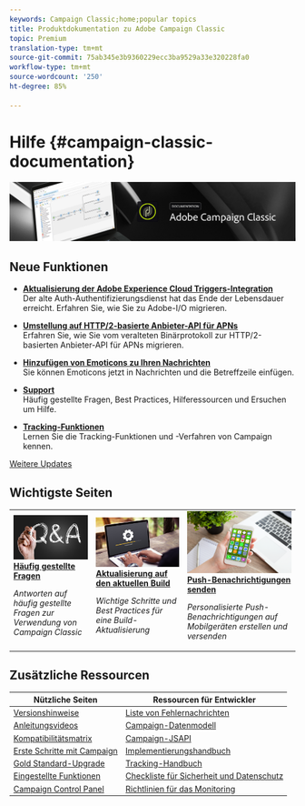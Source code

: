 ```yaml
---
keywords: Campaign Classic;home;popular topics
title: Produktdokumentation zu Adobe Campaign Classic
topic: Premium
translation-type: tm+mt
source-git-commit: 75ab345e3b9360229ecc3ba9529a33e320228fa0
workflow-type: tm+mt
source-wordcount: '250'
ht-degree: 85%

---
```



# Hilfe {#campaign-classic-documentation}

![](platform/using/assets/do-not-localize/banner_acc_doc.jpg)

## Neue Funktionen

* **[Aktualisierung der Adobe Experience Cloud Triggers-Integration](integrations/using/configuring-adobe-io.md)**<br/> Der alte Auth-Authentifizierungsdienst hat das Ende der Lebensdauer erreicht. Erfahren Sie, wie Sie zu Adobe-I/O migrieren.

* **[Umstellung auf HTTP/2-basierte Anbieter-API für APNs](https://helpx.adobe.com/de/campaign/kb/migrate-to-apns-http2.html)**<br/>
Erfahren Sie, wie Sie vom veralteten Binärprotokoll zur HTTP/2-basierten Anbieter-API für APNs migrieren.

* **[Hinzufügen von Emoticons zu Ihren Nachrichten](delivery/using/defining-the-email-content.md#inserting-emoticons)**<br/>
Sie können Emoticons jetzt in Nachrichten und die Betreffzeile einfügen.

* **[Support](https://helpx.adobe.com/de/campaign/kb/ac-support.html)**<br/>
Häufig gestellte Fragen, Best Practices, Hilferessourcen und Ersuchen um Hilfe.

* **[Tracking-Funktionen](https://helpx.adobe.com/de/campaign/kb/acc-tracking.html)**<br/>
Lernen Sie die Tracking-Funktionen und -Verfahren von Campaign kennen.

[Weitere Updates](/help/rn/using/documentation-updates.md)

## Wichtigste Seiten

<table>
<tr>
  <td>
    <a href="platform/using/common-questions.md">
      <img alt="Häufig gestellte Fragen" src="platform/using/assets/FAQ.png"/>
    </a>
    <div>
      <a href="platform/using/common-questions.md">
    <strong>Häufig gestellte Fragen</strong>
    </a>
    </div>
    <p>
    <em>Antworten auf häufig gestellte Fragen zur Verwendung von Campaign Classic</em>
    <p>
  </td>
   <td>
    <a href="production/using/build-upgrade.md">
      <img alt="Build-Aktualisierung" src="platform/using/assets/upgrade.png" />
    </a>
    <div>
      <a href="production/using/build-upgrade.md">
    <strong>Aktualisierung auf den aktuellen Build</strong>
    </a>
    </div>
    <p>
    <em>Wichtige Schritte und Best Practices für eine Build-Aktualisierung</em>
    <p>
  </td>
  <td>
    <a href="delivery/using/creating-notifications.md">
       <img alt="Push-Benachrichtigungen " src="platform/using/assets/push.png" />
    </a>
    <div>
       <a href="delivery/using/creating-notifications.md">
    <strong>Push-Benachrichtigungen senden</strong>
    </a>
    </div>
    <p>
    <em>Personalisierte Push-Benachrichtigungen auf Mobilgeräten erstellen und versenden</em>
    <p>
  </td>
</tr>
</table>

## Zusätzliche Ressourcen

| Nützliche Seiten | Ressourcen für Entwickler |
|---|---|
| [Versionshinweise](/help/rn/using/latest-release.md) | [Liste von Fehlernachrichten](https://docs.adobe.com/content/help/en/campaign-classic/technicalresources/error_messages/error_codes.html) |
| [Anleitungsvideos](https://experienceleague.adobe.com/docs/campaign-classic-learn/tutorials/overview.html) | [Campaign-Datenmodell](configuration/using/about-data-model.md) |
| [Kompatibilitätsmatrix](rn/using/compatibility-matrix.md) | [Campaign-JSAPI](https://docs.adobe.com/content/help/en/campaign-classic/technicalresources/api/p-1.html) |
| [Erste Schritte mit Campaign](platform/using/about-adobe-campaign-classic.md) | [Implementierungshandbuch](https://helpx.adobe.com/de/campaign/kb/acc-implementation.html) |
| [Gold Standard-Upgrade ](https://helpx.adobe.com/de/campaign/kb/gold-standard.html) | [Tracking-Handbuch](https://helpx.adobe.com/de/campaign/kb/acc-tracking.html) |
| [Eingestellte Funktionen](rn/using/deprecated-features.md) | [Checkliste für Sicherheit und Datenschutz](https://helpx.adobe.com/de/campaign/kb/acc-security.html) |
| [Campaign Control Panel](https://experienceleague.adobe.com/docs/control-panel/using/control-panel-home.html) | [Richtlinien für das Monitoring](production/using/monitoring-guidelines.md) |
